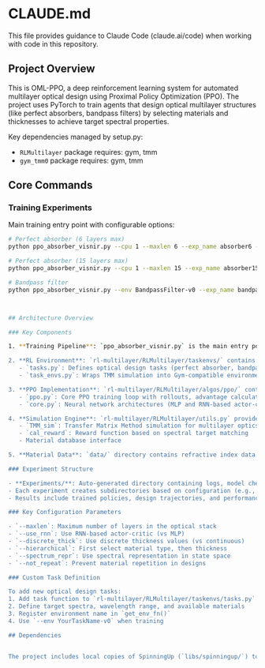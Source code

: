 # CLAUDE.md

This file provides guidance to Claude Code (claude.ai/code) when working with code in this repository.

## Project Overview

This is OML-PPO, a deep reinforcement learning system for automated multilayer optical design using Proximal Policy Optimization (PPO). The project uses PyTorch to train agents that design optical multilayer structures (like perfect absorbers, bandpass filters) by selecting materials and thicknesses to achieve target spectral properties.


Key dependencies managed by setup.py:
- `RLMultilayer` package requires: gym, tmm
- `gym_tmm0` package requires: gym, tmm

## Core Commands

### Training Experiments

Main training entry point with configurable options:
```bash
# Perfect absorber (6 layers max)
python ppo_absorber_visnir.py --cpu 1 --maxlen 6 --exp_name absorber6 --use_rnn --discrete_thick --num_runs 1 --env PerfectAbsorberVisNIR-v0

# Perfect absorber (15 layers max)  
python ppo_absorber_visnir.py --cpu 1 --maxlen 15 --exp_name absorber15 --use_rnn --discrete_thick --num_runs 1 --env PerfectAbsorberVisNIR-v1

# Bandpass filter
python ppo_absorber_visnir.py --env BandpassFilter-v0 --exp_name bandpass_test --maxlen 10



## Architecture Overview

### Key Components

1. **Training Pipeline**: `ppo_absorber_visnir.py` is the main entry point that configures and launches PPO training through SpinningUp's ExperimentGrid system.

2. **RL Environment**: `rl-multilayer/RLMultilayer/taskenvs/` contains:
   - `tasks.py`: Defines optical design tasks (perfect absorber, bandpass filter) with target spectra, materials, and wavelength ranges
   - `task_envs.py`: Wraps TMM simulation into Gym-compatible environment

3. **PPO Implementation**: `rl-multilayer/RLMultilayer/algos/ppo/` contains:
   - `ppo.py`: Core PPO training loop with rollouts, advantage calculation, and policy updates
   - `core.py`: Neural network architectures (MLP and RNN-based actor-critic models)

4. **Simulation Engine**: `rl-multilayer/RLMultilayer/utils.py` provides:
   - `TMM_sim`: Transfer Matrix Method simulation for multilayer optics
   - `cal_reward`: Reward function based on spectral target matching
   - Material database interface

5. **Material Data**: `data/` directory contains refractive index data for various materials (metals, dielectrics) used in optical designs.

### Experiment Structure

- **Experiments/**: Auto-generated directory containing logs, model checkpoints (`model.pt`), design trackers (`design_tracker_*.pkl`), and progress files
- Each experiment creates subdirectories based on configuration (e.g., `absorber6_max6_s42/`)
- Results include trained policies, design trajectories, and performance metrics

### Key Configuration Parameters

- `--maxlen`: Maximum number of layers in the optical stack
- `--use_rnn`: Use RNN-based actor-critic (vs MLP)
- `--discrete_thick`: Use discrete thickness values (vs continuous)
- `--hierarchical`: First select material type, then thickness
- `--spectrum_repr`: Use spectral representation in state space
- `--not_repeat`: Prevent material repetition in designs

### Custom Task Definition

To add new optical design tasks:
1. Add task function to `rl-multilayer/RLMultilayer/taskenvs/tasks.py`
2. Define target spectra, wavelength range, and available materials
3. Register environment name in `get_env_fn()`
4. Use `--env YourTaskName-v0` when training

## Dependencies


The project includes local copies of SpinningUp (`libs/spinningup/`) to avoid external dependencies.